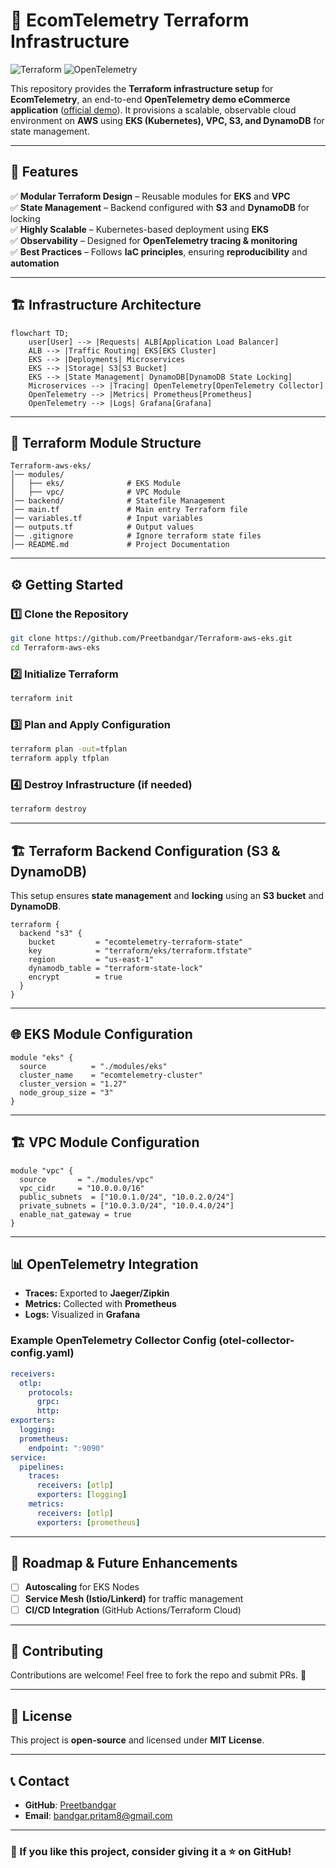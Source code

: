 # 🚀 EcomTelemetry Terraform Infrastructure

![Terraform](https://img.shields.io/badge/Terraform-AWS-blue?style=for-the-badge&logo=terraform)
![OpenTelemetry](https://img.shields.io/badge/OpenTelemetry-Observability-purple?style=for-the-badge&logo=opentelemetry)

This repository provides the **Terraform infrastructure setup** for **EcomTelemetry**, an end-to-end **OpenTelemetry demo eCommerce application** ([official demo](https://opentelemetry.io/docs/demo/)). It provisions a scalable, observable cloud environment on **AWS** using **EKS (Kubernetes), VPC, S3, and DynamoDB** for state management.

---

## 📌 Features
✅ **Modular Terraform Design** – Reusable modules for **EKS** and **VPC**  
✅ **State Management** – Backend configured with **S3** and **DynamoDB** for locking  
✅ **Highly Scalable** – Kubernetes-based deployment using **EKS**  
✅ **Observability** – Designed for **OpenTelemetry tracing & monitoring**  
✅ **Best Practices** – Follows **IaC principles**, ensuring **reproducibility** and **automation**  

---

## 🏗️ Infrastructure Architecture

```mermaid
flowchart TD;
    user[User] --> |Requests| ALB[Application Load Balancer]
    ALB --> |Traffic Routing| EKS[EKS Cluster]
    EKS --> |Deployments| Microservices
    EKS --> |Storage| S3[S3 Bucket]
    EKS --> |State Management| DynamoDB[DynamoDB State Locking]
    Microservices --> |Tracing| OpenTelemetry[OpenTelemetry Collector]
    OpenTelemetry --> |Metrics| Prometheus[Prometheus]
    OpenTelemetry --> |Logs| Grafana[Grafana]
```

---

## 📂 Terraform Module Structure
```
Terraform-aws-eks/
│── modules/
│   ├── eks/              # EKS Module
│   ├── vpc/              # VPC Module
│── backend/              # Statefile Management
│── main.tf               # Main entry Terraform file
│── variables.tf          # Input variables
│── outputs.tf            # Output values
│── .gitignore            # Ignore terraform state files
│── README.md             # Project Documentation
```

---

## ⚙️ Getting Started
### **1️⃣ Clone the Repository**
```bash
git clone https://github.com/Preetbandgar/Terraform-aws-eks.git
cd Terraform-aws-eks
```

### **2️⃣ Initialize Terraform**
```bash
terraform init
```

### **3️⃣ Plan and Apply Configuration**
```bash
terraform plan -out=tfplan
terraform apply tfplan
```

### **4️⃣ Destroy Infrastructure (if needed)**
```bash
terraform destroy
```

---

## 🏗️ Terraform Backend Configuration (S3 & DynamoDB)
This setup ensures **state management** and **locking** using an **S3 bucket** and **DynamoDB**.

```hcl
terraform {
  backend "s3" {
    bucket         = "ecomtelemetry-terraform-state"
    key            = "terraform/eks/terraform.tfstate"
    region         = "us-east-1"
    dynamodb_table = "terraform-state-lock"
    encrypt        = true
  }
}
```

---

## 🌐 EKS Module Configuration
```hcl
module "eks" {
  source          = "./modules/eks"
  cluster_name    = "ecomtelemetry-cluster"
  cluster_version = "1.27"
  node_group_size = "3"
}
```

---

## 🏗️ VPC Module Configuration
```hcl
module "vpc" {
  source       = "./modules/vpc"
  vpc_cidr     = "10.0.0.0/16"
  public_subnets  = ["10.0.1.0/24", "10.0.2.0/24"]
  private_subnets = ["10.0.3.0/24", "10.0.4.0/24"]
  enable_nat_gateway = true
}
```

---

## 📊 OpenTelemetry Integration
- **Traces:** Exported to **Jaeger/Zipkin**
- **Metrics:** Collected with **Prometheus**
- **Logs:** Visualized in **Grafana**

### **Example OpenTelemetry Collector Config (otel-collector-config.yaml)**
```yaml
receivers:
  otlp:
    protocols:
      grpc:
      http:
exporters:
  logging:
  prometheus:
    endpoint: ":9090"
service:
  pipelines:
    traces:
      receivers: [otlp]
      exporters: [logging]
    metrics:
      receivers: [otlp]
      exporters: [prometheus]
```

---

## 🎯 Roadmap & Future Enhancements
- [ ] **Autoscaling** for EKS Nodes
- [ ] **Service Mesh (Istio/Linkerd)** for traffic management
- [ ] **CI/CD Integration** (GitHub Actions/Terraform Cloud)

---

## 💬 Contributing
Contributions are welcome! Feel free to fork the repo and submit PRs. 🚀

---

## 📜 License
This project is **open-source** and licensed under **MIT License**.

---

## 📞 Contact
- **GitHub**: [Preetbandgar](https://github.com/Preetbandgar)
- **Email**: bandgar.pritam8@gmail.com

---

### 🌟 If you like this project, consider giving it a ⭐ on GitHub!
